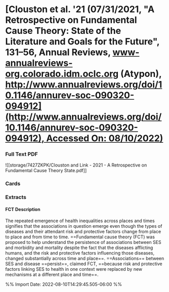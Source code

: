 # [**Clouston et al.** **'21** (07/31/2021, "A Retrospective on Fundamental Cause Theory: State of the Literature and Goals for the Future", 131–56, Annual Reviews, www-annualreviews-org.colorado.idm.oclc.org (Atypon), [http://www.annualreviews.org/doi/10.1146/annurev-soc-090320-094912](http://www.annualreviews.org/doi/10.1146/annurev-soc-090320-094912), Accessed On: 08/10/2022)](zotero://select/library/items/FV96SNTA)

### Full Text PDF
![[storage/7427ZKPK/Clouston and Link - 2021 - A Retrospective on Fundamental Cause Theory State.pdf]]

### Cards
### Extracts
#### FCT Description
The repeated emergence of health inequalities across places and times signifies that the associations in question emerge even though the types of diseases and their attendant risk and protective factors change from place to place and from time to time. ==Fundamental cause theory (FCT) was proposed to help understand the persistence of associations between SES and morbidity and mortality despite the fact that the diseases afflicting humans, and the risk and protective factors influencing those diseases, changed substantially across time and place==. ==Associations== between SES and disease ==persist==, claimed FCT, ==because risk and protective factors linking SES to health in one context were replaced by new mechanisms at a different place and time==.

%% Import Date: 2022-08-10T14:29:45.505-06:00 %%
